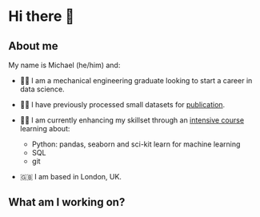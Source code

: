 # Hi there 👋

## About me
My name is Michael (he/him) and:
- :student: I am a mechanical engineering graduate looking to start a career in data science.
- :man_scientist: I have previously processed small datasets for [publication](https://doi.org/10.1016/j.ijfatigue.2017.07.009).
- :man_technologist: I am currently enhancing my skillset through an [intensive course](https://skills.cogrammar.com/) learning about:
  - Python: pandas, seaborn and sci-kit learn for machine learning
  - SQL
  - git

- :uk: I am based in London, UK.

## What am I working on?

<!--
**michaelagiles/michaelagiles** is a ✨ _special_ ✨ repository because its `README.md` (this file) appears on your GitHub profile.

Here are some ideas to get you started:

- 🔭 I’m currently working on ...
- 🌱 I’m currently learning ...
- 👯 I’m looking to collaborate on ...
- 🤔 I’m looking for help with ...
- 💬 Ask me about ...
- 📫 How to reach me: ...
- 😄 Pronouns: ...
- ⚡ Fun fact: ...
-->
